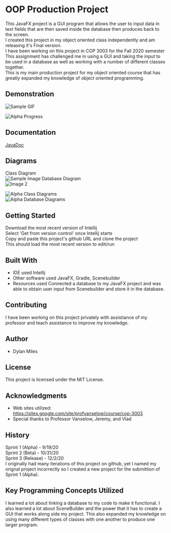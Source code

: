 # OOP Production Project

This JavaFX project is a GUI program that allows the user to input data in text fields that are then saved inside the database then produces back to the screen.<br />
I created this project in my object oriented class independently and am releasing it's Final version.<br />
I have been working on this project in COP 3003 for the Fall 2020 semester<br />
This assignment has challenged me in using a GUI and taking the input to be used in a database as well as working with a number of different classes together.<br />
This is my main production project for my object oriented course that has greatly expanded my knowledge of object oriented programming.<br />

## Demonstration


![Sample GIF](Production_Project_GIF.gif) <br />

![Alpha Progress](AlphaPic-1.png) 

## Documentation

[JavaDoc](https://dmiless.github.io/OOPProductionProject/index.html)


## Diagrams

Class Diagram <br />
![Sample Image](FinalClassDiagrams.JPG)
Database Diagram <br />
![Image 2](FinalDatabaseDiagram.JPG)

![Alpha Class Diagrams](Alpha-1.png) <br />
![Alpha Database Diagrams](alphaDatabase-1.png)

## Getting Started

Download the most recent version of Intellij <br />
Select 'Get from version control' once Intellij starts <br />
Copy and paste this project's github URL and clone the project <br />
This should load the most recent version to edit/run <br />

## Built With

* IDE used Intellij 
* Other software used JavaFX, Gradle, Scenebuilder 
* Resources used  Connected a database to my JavaFX project and was able to obtain user input from Scenebuilder and store it in the database. 

## Contributing

I have been working on this project privately with assistiance of my professor and teach assistance to improve my knowledge. 

## Author

* Dylan Miles 

## License

This project is licensed under the MIT License.

## Acknowledgments

* Web sites utilized: https://sites.google.com/site/profvanselow/course/cop-3003
* Special thanks to Professor Vanselow, Jeremy, and Vlad 

## History
Sprint 1 (Alpha) - 9/19/20 <br />
Sprint 2 (Beta) - 10/31/20 <br />
Sprint 3 (Release) - 12/2/20 <br />
I originally had many iterations of this project on github, yet I named my orignal project incorrectly so I created a new project for the submittion of Sprint 1 (Alpha).

## Key Programming Concepts Utilized

I learned a lot about linking a database to my code to make it functional. I also learned a lot about SceneBuilder and the power that it has to create a GUI that works along side my project. This also expanded my knowledge on using many different types of classes with one another to produce one larger program. 


